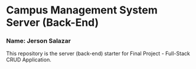 # Campus Management System Server (Back-End)

### Name: Jerson Salazar
This repository is the server (back-end) starter for Final Project - Full-Stack CRUD Application.